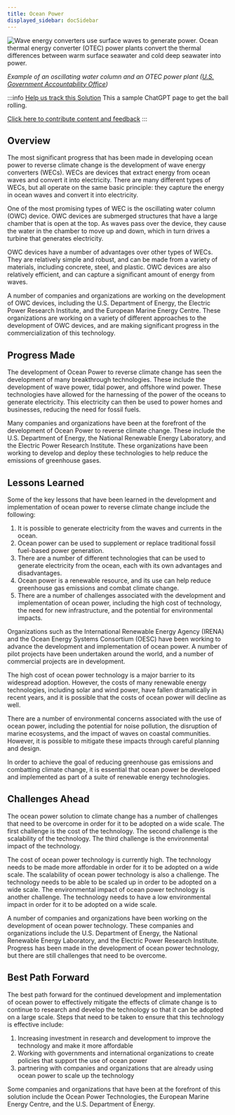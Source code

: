 ```yaml
---
title: Ocean Power
displayed_sidebar: docSidebar
---
```

![Wave energy converters use surface waves to generate power. Ocean thermal energy converter (OTEC) power plants convert the thermal differences between warm surface seawater and cold deep seawater into power.](/../static/img/ocean-power.png)

*Example of an oscillating water column and an OTEC power plant ([U.S. Government Accountability Office](https://www.gao.gov/products/gao-21-533sp))*

:::info [Help us track this Solution](contribute)
This a sample ChatGPT page to get the ball rolling.

[Click here to contribute content and feedback](contribute)
:::

## Overview

The most significant progress that has been made in developing ocean power to reverse climate change is the development of wave energy converters (WECs). WECs are devices that extract energy from ocean waves and convert it into electricity. There are many different types of WECs, but all operate on the same basic principle: they capture the energy in ocean waves and convert it into electricity.

One of the most promising types of WEC is the oscillating water column (OWC) device. OWC devices are submerged structures that have a large chamber that is open at the top. As waves pass over the device, they cause the water in the chamber to move up and down, which in turn drives a turbine that generates electricity.

OWC devices have a number of advantages over other types of WECs. They are relatively simple and robust, and can be made from a variety of materials, including concrete, steel, and plastic. OWC devices are also relatively efficient, and can capture a significant amount of energy from waves.

A number of companies and organizations are working on the development of OWC devices, including the U.S. Department of Energy, the Electric Power Research Institute, and the European Marine Energy Centre. These organizations are working on a variety of different approaches to the development of OWC devices, and are making significant progress in the commercialization of this technology.

## Progress Made

The development of Ocean Power to reverse climate change has seen the development of many breakthrough technologies. These include the development of wave power, tidal power, and offshore wind power. These technologies have allowed for the harnessing of the power of the oceans to generate electricity. This electricity can then be used to power homes and businesses, reducing the need for fossil fuels.

Many companies and organizations have been at the forefront of the development of Ocean Power to reverse climate change. These include the U.S. Department of Energy, the National Renewable Energy Laboratory, and the Electric Power Research Institute. These organizations have been working to develop and deploy these technologies to help reduce the emissions of greenhouse gases.

## Lessons Learned

Some of the key lessons that have been learned in the development and implementation of ocean power to reverse climate change include the following:

1. It is possible to generate electricity from the waves and currents in the ocean.
2. Ocean power can be used to supplement or replace traditional fossil fuel-based power generation.
3. There are a number of different technologies that can be used to generate electricity from the ocean, each with its own advantages and disadvantages.
4. Ocean power is a renewable resource, and its use can help reduce greenhouse gas emissions and combat climate change.
5. There are a number of challenges associated with the development and implementation of ocean power, including the high cost of technology, the need for new infrastructure, and the potential for environmental impacts.

Organizations such as the International Renewable Energy Agency (IRENA) and the Ocean Energy Systems Consortium (OESC) have been working to advance the development and implementation of ocean power. A number of pilot projects have been undertaken around the world, and a number of commercial projects are in development.

The high cost of ocean power technology is a major barrier to its widespread adoption. However, the costs of many renewable energy technologies, including solar and wind power, have fallen dramatically in recent years, and it is possible that the costs of ocean power will decline as well.

There are a number of environmental concerns associated with the use of ocean power, including the potential for noise pollution, the disruption of marine ecosystems, and the impact of waves on coastal communities. However, it is possible to mitigate these impacts through careful planning and design.

In order to achieve the goal of reducing greenhouse gas emissions and combatting climate change, it is essential that ocean power be developed and implemented as part of a suite of renewable energy technologies.

## Challenges Ahead

The ocean power solution to climate change has a number of challenges that need to be overcome in order for it to be adopted on a wide scale. The first challenge is the cost of the technology. The second challenge is the scalability of the technology. The third challenge is the environmental impact of the technology.

The cost of ocean power technology is currently high. The technology needs to be made more affordable in order for it to be adopted on a wide scale. The scalability of ocean power technology is also a challenge. The technology needs to be able to be scaled up in order to be adopted on a wide scale. The environmental impact of ocean power technology is another challenge. The technology needs to have a low environmental impact in order for it to be adopted on a wide scale.

A number of companies and organizations have been working on the development of ocean power technology. These companies and organizations include the U.S. Department of Energy, the National Renewable Energy Laboratory, and the Electric Power Research Institute. Progress has been made in the development of ocean power technology, but there are still challenges that need to be overcome.

## Best Path Forward

The best path forward for the continued development and implementation of ocean power to effectively mitigate the effects of climate change is to continue to research and develop the technology so that it can be adopted on a large scale. Steps that need to be taken to ensure that this technology is effective include:

1. Increasing investment in research and development to improve the technology and make it more affordable
2. Working with governments and international organizations to create policies that support the use of ocean power
3. partnering with companies and organizations that are already using ocean power to scale up the technology

Some companies and organizations that have been at the forefront of this solution include the Ocean Power Technologies, the European Marine Energy Centre, and the U.S. Department of Energy.